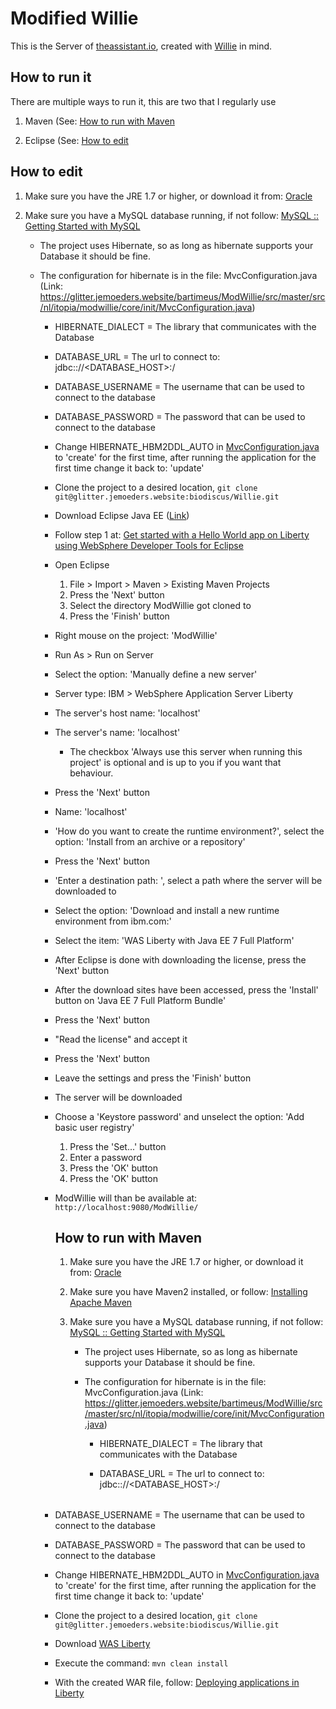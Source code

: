 # Modified Willie
This is the Server of [theassistant.io](https://theassistant.io), created with [Willie](https://glitter.jemoeders.website/biodiscus/Willie) in mind. 


## How to run it
There are multiple ways to run it, this are two that I regularly use

1) Maven (See: [How to run with Maven](#how-to-run-with-maven)

2) Eclipse (See: [How to edit](#how-to-edit)

## How to edit
1) Make sure you have the JRE 1.7 or higher, or download it from: [Oracle](http://www.oracle.com/technetwork/java/javase/downloads/jre8-downloads-2133155.html)

2) Make sure you have a MySQL database running, if not follow: [MySQL :: Getting Started with MySQL](http://dev.mysql.com/doc/mysql-getting-started/en/)

    * The project uses Hibernate, so as long as hibernate supports your Database it should be fine.
    
    * The configuration for hibernate is in the file: MvcConfiguration.java (Link: https://glitter.jemoeders.website/bartimeus/ModWillie/src/master/src/nl/itopia/modwillie/core/init/MvcConfiguration.java)
    
        * HIBERNATE_DIALECT = The library that communicates with the Database
        
        * DATABASE_URL = The url to connect to: jdbc:<DATABASE>://<DATABASE_HOST>:<PORT>/<TABLE>
        
        * DATABASE_USERNAME = The username that can be used to connect to the database
        
        * DATABASE_PASSWORD = The password that can be used to connect to the database
        
3) Change HIBERNATE_HBM2DDL_AUTO  in [MvcConfiguration.java](https://glitter.jemoeders.website/bartimeus/ModWillie/src/master/src/nl/itopia/modwillie/core/init/MvcConfiguration.java) to 'create' for the first time, after running the application for the first time change it back to: 'update'

4) Clone the project to a desired location, 
```git clone git@glitter.jemoeders.website:biodiscus/Willie.git```

5) Download Eclipse Java EE ([Link](http://www.eclipse.org/downloads/packages/eclipse-ide-java-ee-developers/keplersr2))

6) Follow step 1 at: [Get started with a Hello World app on Liberty using WebSphere Developer Tools for Eclipse](https://developer.ibm.com/wasdev/docs/developing-applications-wdt-liberty-profile/)

7) Open Eclipse
    1) File > Import > Maven > Existing Maven Projects
    2) Press the 'Next' button
    3) Select the directory ModWillie got cloned to
    4) Press the 'Finish' button
    
8) Right mouse on the project: 'ModWillie'

9) Run As > Run on Server

10) Select the option: 'Manually define a new server'

11) Server type: IBM > WebSphere Application Server Liberty

12) The server's host name: 'localhost'

13) The server's name: 'localhost'

    * The checkbox 'Always use this server when running this project' is optional and is up to you if you want that behaviour.
    
14) Press the 'Next' button

15) Name: 'localhost'

16) 'How do you want to create the runtime environment?', select the option: 'Install from an archive or a repository'

17) Press the 'Next' button

18) 'Enter a destination path: ', select a path where the server will be downloaded to

19) Select the option: 'Download and install a new runtime environment from ibm.com:'

20) Select the item: 'WAS Liberty with Java EE 7 Full Platform' 

21) After Eclipse is done with downloading the license, press the 'Next' button

22) After the download sites have been accessed, press the 'Install' button on 'Java EE 7 Full Platform Bundle'

23) Press the 'Next' button

24) "Read the license" and accept it

25) Press the 'Next' button

26) Leave the settings and press the 'Finish' button

27) The server will be downloaded

28) Choose a \'Keystore password\' and unselect the option: 'Add basic user registry'
    1) Press the 'Set...' button
    2) Enter a password
    3) Press the 'OK' button
    4) Press the 'OK' button
    
29) ModWillie will than be available at: ```http://localhost:9080/ModWillie/```

## How to run with Maven
1) Make sure you have the JRE 1.7 or higher, or download it from: [Oracle](http://www.oracle.com/technetwork/java/javase/downloads/jre8-downloads-2133155.html)

2) Make sure you have Maven2 installed, or follow: [Installing Apache Maven](http://maven.apache.org/install.html)

3) Make sure you have a MySQL database running, if not follow: [MySQL :: Getting Started with MySQL](http://dev.mysql.com/doc/mysql-getting-started/en/)

    * The project uses Hibernate, so as long as hibernate supports your Database it should be fine.
    
    * The configuration for hibernate is in the file: MvcConfiguration.java (Link: https://glitter.jemoeders.website/bartimeus/ModWillie/src/master/src/nl/itopia/modwillie/core/init/MvcConfiguration.java)
    
        * HIBERNATE_DIALECT = The library that communicates with the Database
        
        * DATABASE_URL = The url to connect to: jdbc:<DATABASE>://<DATABASE_HOST>:<PORT>/<TABLE>
        
        * DATABASE_USERNAME = The username that can be used to connect to the database
        
        * DATABASE_PASSWORD = The password that can be used to connect to the database
        
4) Change HIBERNATE_HBM2DDL_AUTO  in [MvcConfiguration.java](https://glitter.jemoeders.website/bartimeus/ModWillie/src/master/src/nl/itopia/modwillie/core/init/MvcConfiguration.java) to 'create' for the first time, after running the application for the first time change it back to: 'update'

5) Clone the project to a desired location, 
```git clone git@glitter.jemoeders.website:biodiscus/Willie.git```

6) Download [WAS Liberty](https://developer.ibm.com/wasdev/downloads/liberty-profile-using-non-eclipse-environments/)

7) Execute the command: ```mvn clean install```

8) With the created WAR file, follow: [Deploying applications in Liberty](http://www.ibm.com/support/knowledgecenter/SS7K4U_liberty/com.ibm.websphere.wlp.zseries.doc/ae/twlp_dep.html)